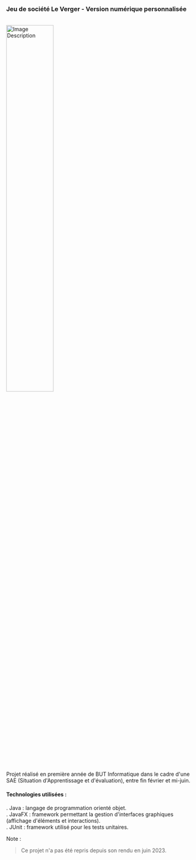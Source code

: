 ### Jeu de société Le Verger - Version numérique personnalisée
<br>
<img src="https://github.com/Aelwyn07/Aelwyn07/assets/108084287/001e9242-ed4f-4739-94c8-61612c99c62d" alt="Image Description" width="50%" height="50%">
<br><br><br>
Projet réalisé en première année de BUT Informatique dans le cadre d'une SAE (Situation d'Apprentissage et d'évaluation), entre fin février et mi-juin.

#### Technologies utilisées : 

  . Java : langage de programmation orienté objet.<br>
  . JavaFX : framework permettant la gestion d'interfaces graphiques (affichage d'éléments et interactions).<br>
  . JUnit : framework utilisé pour les tests unitaires.

Note :
> Ce projet n'a pas été repris depuis son rendu en juin 2023. 
